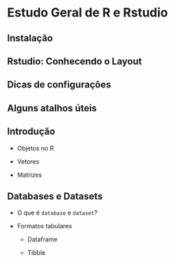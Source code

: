# Estudo Geral de R e Rstudio

## Instalação

## Rstudio: Conhecendo o Layout

## Dicas de configurações

## Alguns atalhos úteis

## Introdução

- Objetos no R

- Vetores

- Matrizes

## Databases e Datasets

- O que é `database` e `dataset`?

- Formatos tabulares

    - Dataframe

    - Tibble
